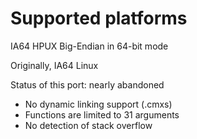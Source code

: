 # Supported platforms

IA64 HPUX Big-Endian in 64-bit mode

Originally, IA64 Linux

Status of this port: nearly abandoned
* No dynamic linking support (.cmxs)
* Functions are limited to 31 arguments
* No detection of stack overflow

